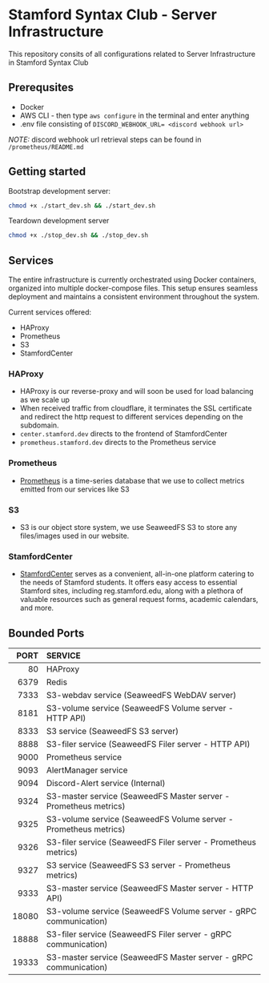# Stamford Syntax Club - Server Infrastructure
This repository consits of all configurations related to Server Infrastructure in Stamford Syntax Club


## Prerequsites
- Docker
- AWS CLI - then type `aws configure` in the terminal and enter anything
- .env file consisting of `DISCORD_WEBHOOK_URL= <discord webhook url>`

*NOTE:* discord webhook url retrieval steps can be found in `/prometheus/README.md`

## Getting started
Bootstrap development server:
```bash
chmod +x ./start_dev.sh && ./start_dev.sh
```
Teardown development server
```bash
chmod +x ./stop_dev.sh && ./stop_dev.sh
```
## Services
The entire infrastructure is currently orchestrated using Docker containers, organized into multiple docker-compose files. This setup ensures seamless deployment and maintains a consistent environment throughout the system.

Current services offered:
- HAProxy
- Prometheus
- S3
- StamfordCenter

### HAProxy
- HAProxy is our reverse-proxy and will soon be used for load balancing as we scale up
- When received traffic from cloudflare, it terminates the SSL certificate and redirect the http request to different services depending on the subdomain.
- `center.stamford.dev` directs to the frontend of StamfordCenter
- `prometheus.stamford.dev` directs to the Prometheus service
### Prometheus
- [Prometheus](https://prometheus.stamford.dev) is a time-series database that we use to collect metrics emitted from our services like S3

### S3
- S3 is our object store system, we use SeaweedFS S3 to store any files/images used in our website.

### StamfordCenter
- [StamfordCenter](https://center.stamford.dev) serves as a convenient, all-in-one platform catering to the needs of Stamford students. It offers easy access to essential Stamford sites, including reg.stamford.edu, along with a plethora of valuable resources such as general request forms, academic calendars, and more.

## Bounded Ports
| PORT  | SERVICE                                       |
|------:|:---------------------------------------------|
| 80    | HAProxy                                      |
| 6379  | Redis
| 7333  | S3-webdav service (SeaweedFS WebDAV server)  |
| 8181  | S3-volume service (SeaweedFS Volume server - HTTP API) |
| 8333  | S3 service (SeaweedFS S3 server)             |
| 8888  | S3-filer service (SeaweedFS Filer server - HTTP API) |
| 9000  | Prometheus service                           |
| 9093  | AlertManager service                         |
| 9094  | Discord-Alert service (Internal)             |
| 9324  | S3-master service (SeaweedFS Master server - Prometheus metrics) |
| 9325  | S3-volume service (SeaweedFS Volume server - Prometheus metrics) |
| 9326  | S3-filer service (SeaweedFS Filer server - Prometheus metrics) |
| 9327  | S3 service (SeaweedFS S3 server - Prometheus metrics) |
| 9333  | S3-master service (SeaweedFS Master server - HTTP API) |
| 18080 | S3-volume service (SeaweedFS Volume server - gRPC communication) |
| 18888 | S3-filer service (SeaweedFS Filer server - gRPC communication) |
| 19333 | S3-master service (SeaweedFS Master server - gRPC communication) |

